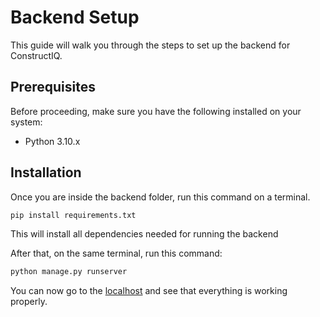 # Backend Setup

This guide will walk you through the steps to set up the backend for ConstructIQ.

## Prerequisites

Before proceeding, make sure you have the following installed on your system:

- Python 3.10.x

## Installation

Once you are inside the backend folder, run this command on a terminal.

```bash
pip install requirements.txt
```

This will install all dependencies needed for running the backend

After that, on the same terminal, run this command:

```bash
python manage.py runserver
```

You can now go to the [localhost](http://127.0.0.1:8000) and see that everything is working properly.
